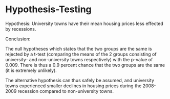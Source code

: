 # Hypothesis-Testing
Hypothesis: University towns have their mean housing prices less effected by recessions.

Conclusion:

The null hypotheses which states that the two groups are the same is rejected by a t-test (comparing the means of the 2 groups consisting of university- and non-university towns respectively) with the p-value of 0.009.
There is thus a 0.9 percent chance that the two groups are the same (it is extremely unlikely).

The alternative hypothesis can thus safely be assumed,
and university towns experienced smaller declines in housing prices during the 2008-2009 recession compared to non-university towns.
